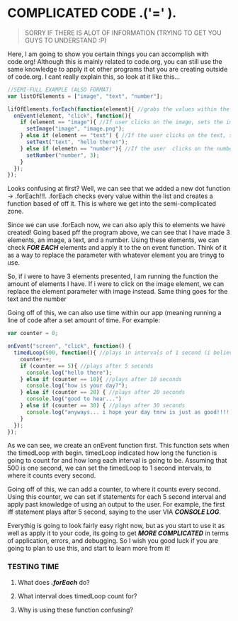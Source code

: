# COMPLICATED CODE .('=' ).
> SORRY IF THERE IS ALOT OF INFORMATION (TRYING TO GET YOU GUYS TO UNDERSTAND :P)

Here, I am going to show you certain things you can accomplish with code.org! Although this is mainly related to code.org, you can still use the same knowledge to apply it ot other programs that you are creating outside of code.org. I cant really explain this, so look at it like this...
```js
//SEMI-FULL EXAMPLE (ALSO FORMAT) 
var listOfElements = ["image", "text", "number"];

lifOfElements.forEach(function(element){ //grabs the values within the list, using "element" as the parameter
  onEvent(element, "click", function(){
    if (element == "image"){ //If user clicks on the image, sets the image
      setImage("image", "image.png");
    } else if (element == "text") { //If the user clicks on the text, sets the text
      setText("text", "hello there!");
    } else if (elemetn == "number"){ //If the user  clicks on the number, sets the number
      setNumber("number", 3);
    }
  });
});
```
Looks confusing at first? Well, we can see that we added a new dot function -> .forEach!!!. .forEach checks every value within the list and creates a function based of off it. This is where we get into the semi-complicated zone. 

Since we can use .forEach now, we can also aply this to elements we have created! Going based pff the program above, we can see that I have made 3 elements, an image, a text, and a number. Using these elements, we can check ***FOR EACH*** elements and apply it to the on event function. Think of it as a way to replace the parameter with whatever element you are trinyg to use. 

So, if i were to have 3 elements presented, I am running the function the amount of elements I have. If i were to click on the image element, we can replace the element parameter with image instead. Same thing goes for the text and the number

Going off of this, we can also use time within our app (meaning running a line of code after a set amount of time. For example:

```js
var counter = 0;

onEvent("screen", "click", function() {
  timedLoop(500, function(){ //plays in intervals of 1 second (i believe)
    counter++;
    if (counter == 5){ //plays after 5 seconds
      console.log("hello there");
    } else if (counter == 10){ //plays after 10 seconds
      console.log("how is your day?");
    } else if (counter == 20) { //plays after 20 seconds 
      console.log("good to hear...")
    } else if (counter == 30) { //plays after 30 seconds
      console.log("anyways... i hope your day tmrw is just as good!!!!);
    }
  });
});
```
As we can see, we create an onEvent function first. This function sets when the timedLoop with begin. timedLoop indicated how long the function is going to count for and how long each interval is going to be. Assuming that 500 is one second, we can set the timedLoop to 1 second intervals, to where it counts every second.

Going off of this, we can add a counter, to where it counts every second. Using this counter, we can set if statements for each 5 second interval and apply past knowledge of using an output to the user. For example, the first iff statement plays after 5 second, saying to the user VIA ***CONSOLE LOG***.

Everythig is going to look fairly easy right now, but as you start to use it as well as apply it to your code, its going to get ***MORE COMPLICATED*** in terms of application, errors, and debugging. So I wish you good luck if you are going to plan to use this, and start to learn more from it!

### TESTING TIME

1) What does ***.forEach*** do?

2) What interval does timedLoop count for?

3) Why is using these function confusing?
